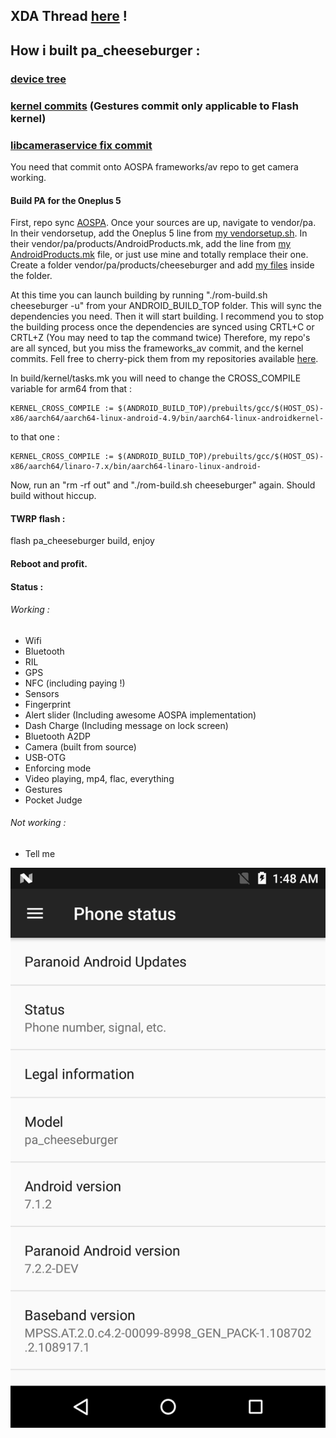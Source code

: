 ## XDA Thread [here](https://forum.xda-developers.com/oneplus-5/development/unofficial-paranoid-android-7-2-2-aospa-t3658057) !

## How i built pa_cheeseburger :

### [device tree](https://github.com/dekefake/android_device_oneplus_cheeseburger)

### [kernel commits](https://github.com/dekefake/oneplus5/commits/7.1.x-flash-custom) (Gestures commit only applicable to Flash kernel)

### [libcameraservice fix commit](https://github.com/dekefake/android_frameworks_av/commit/e238929654f52317ddc1cc49964c6fdebb85a6ff)
You need that commit onto AOSPA frameworks/av repo to get camera working.

#### Build PA for the Oneplus 5
First, repo sync [AOSPA](https://github.com/AOSPA/manifest).
Once your sources are up, navigate to vendor/pa.
In their vendorsetup, add the Oneplus 5 line from [my vendorsetup.sh](https://raw.githubusercontent.com/dekefake/vendor_pa-cheeseburger/master/vendorsetup.sh).
In their vendor/pa/products/AndroidProducts.mk, add the line from [my AndroidProducts.mk](https://raw.githubusercontent.com/dekefake/vendor_pa-cheeseburger/master/products/AndroidProducts.mk) file, or just use mine and totally remplace their one. Create a folder vendor/pa/products/cheeseburger and add [my files](https://github.com/dekefake/vendor_pa-cheeseburger/tree/master/products/cheeseburger) inside the folder.

At this time you can launch building by running "./rom-build.sh cheeseburger -u" from your ANDROID_BUILD_TOP folder. This will sync the dependencies you need. Then it will start building. I recommend you to stop the building process once the dependencies are synced using CRTL+C or CRTL+Z (You may need to tap the command twice)
Therefore, my repo's are all synced, but you miss the frameworks_av commit, and the kernel commits. Fell free to cherry-pick them from my repositories available [here](https://github.com/dekefake?tab=repositories).

In build/kernel/tasks.mk you will need to change the CROSS_COMPILE variable for arm64 from that :
````
KERNEL_CROSS_COMPILE := $(ANDROID_BUILD_TOP)/prebuilts/gcc/$(HOST_OS)-x86/aarch64/aarch64-linux-android-4.9/bin/aarch64-linux-androidkernel-
````
to that one :
````
KERNEL_CROSS_COMPILE := $(ANDROID_BUILD_TOP)/prebuilts/gcc/$(HOST_OS)-x86/aarch64/linaro-7.x/bin/aarch64-linaro-linux-android-
````

Now, run an "rm -rf out" and "./rom-build.sh cheeseburger" again. Should build without hiccup.


#### TWRP flash :
flash pa_cheeseburger build, enjoy

#### Reboot and profit.

#### Status :
###### Working :
* Wifi
* Bluetooth
* RIL
* GPS
* NFC (including paying !)
* Sensors
* Fingerprint
* Alert slider (Including awesome AOSPA implementation)
* Dash Charge (Including message on lock screen)
* Bluetooth A2DP
* Camera (built from source)
* USB-OTG
* Enforcing mode
* Video playing, mp4, flac, everything
* Gestures
* Pocket Judge

###### Not working :
* Tell me

![About Phone](https://raw.githubusercontent.com/dekefake/vendor_pa-cheeseburger/master/about.png)



